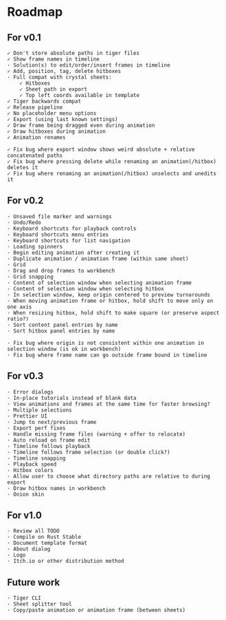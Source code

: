 # Roadmap

## For v0.1
	✓ Don't store absolute paths in tiger files
	✓ Show frame names in timeline
	· Solution(s) to edit/order/insert frames in timeline
	✓ Add, position, tag, delete hitboxes
	· Full compat with crystal sheets:
		✓ Hitboxes
		✓ Sheet path in export
		✓ Top left coords available in template
	✓ Tiger backwards compat
	✓ Release pipeline
	✓ No placeholder menu options
	✓ Export (using last known settings)
	✓ Draw frame being dragged even during animation
	✓ Draw hitboxes during animation
	✓ Animation renames

	✓ Fix bug where export window shows weird absolute + relative concatenated paths
	✓ Fix bug where pressing delete while renaming an animation(/hitbox) deletes it
	✓ Fix bug where renaming an animation(/hitbox) unselects and unedits it

## For v0.2
	· Unsaved file marker and warnings
	· Undo/Redo
	· Keyboard shortcuts for playback controls
	· Keyboard shortcuts menu entries
	· Keyboard shortcuts for list navigation
	· Loading spinners
	· Begin editing animation after creating it
	· Duplicate animation / animation frame (within same sheet)
	· Grid
	· Drag and drop frames to workbench
	· Grid snapping
	· Content of selection window when selecting animation frame
	· Content of selection window when selecting hitbox
	· In selection window, keep origin centered to preview turnarounds
	· When moving animation frame or hitbox, hold shift to move only on one axis
	· When resizing hitbox, hold shift to make square (or preserve aspect ratio?)
	· Sort content panel entries by name
	· Sort hitbox panel entries by name

	· Fix bug where origin is not consistent within one animation in selection window (is ok in workbench)
	· Fix bug where frame name can go outside frame bound in timeline

## For v0.3
	· Error dialogs
	· In-place tutorials instead of blank data
	· View animations and frames at the same time for faster browsing?
	· Multiple selections
	· Prettier UI
	· Jump to next/previous frame
	· Export perf fixes
	· Handle missing frame files (warning + offer to relocate)
	· Auto reload on frame edit
	· Timeline follows playback
	· Timeline follows frame selection (or double click?)
	· Timeline snapping
	· Playback speed
	· Hitbox colors
	· Allow user to choose what directory paths are relative to during export
	· Draw hitbox names in workbench
	· Onion skin

## For v1.0
	· Review all TODO
	· Compile on Rust Stable
	· Document template format
	· About dialog
	· Logo
	· Itch.io or other distribution method

## Future work
	· Tiger CLI
	· Sheet splitter tool
	· Copy/paste animation or animation frame (between sheets)
